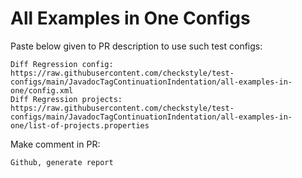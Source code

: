 # All Examples in One Configs
Paste below given to PR description to use such test configs:
```
Diff Regression config: https://raw.githubusercontent.com/checkstyle/test-configs/main/JavadocTagContinuationIndentation/all-examples-in-one/config.xml
Diff Regression projects: https://raw.githubusercontent.com/checkstyle/test-configs/main/JavadocTagContinuationIndentation/all-examples-in-one/list-of-projects.properties
```
Make comment in PR:
```
Github, generate report
```
